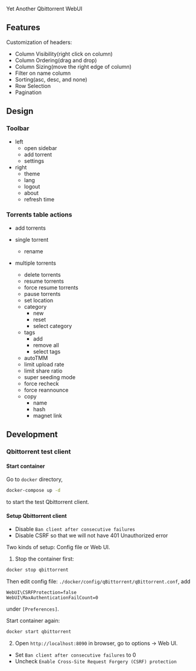 Yet Another Qbittorrent WebUI

## Features

Customization of headers:

- Column Visibility(right click on column)
- Column Ordering(drag and drop)
- Column Sizing(move the right edge of column)
- Filter on name column
- Sorting(asc, desc, and none)
- Row Selection
- Pagination


## Design

### Toolbar

- left
    - open sidebar
    - add torrent
    - settings
- right
    - theme
    - lang
    - logout
    - about
    - refresh time

### Torrents table actions

- add torrents

- single torrent
    - rename
- multiple torrents
    - delete torrents
    - resume torrents
    - force resume torrents
    - pause torrents
    - set location
    - category
        - new
        - reset
        - select category
    - tags
        - add
        - remove all
        - select tags
    - autoTMM
    - limit upload rate
    - limit share ratio
    - super seeding mode
    - force recheck
    - force reannounce
    - copy
        - name
        - hash
        - magnet link

## Development

### Qbittorrent test client

#### Start container

Go to `docker` directory,

```bash
docker-compose up -d
```

to start the test Qbittorrent client.

#### Setup Qbittorrent client

- Disable `Ban client after consecutive failures`
- Disable CSRF so that we will not have 401 Unauthorized error

Two kinds of setup: Config file or Web UI.

1. Stop the container first:

```bash
docker stop qbittorrent
```

Then edit config file: `./docker/config/qBittorrent/qBittorrent.conf`, add

```
WebUI\CSRFProtection=false
WebUI\MaxAuthenticationFailCount=0
```

under `[Preferences]`.

Start container again:

```bash
docker start qbittorrent
```

2. Open `http://localhost:8090` in browser, go to options -> Web UI.

- Set `Ban client after consecutive failures` to 0
- Uncheck `Enable Cross-Site Request Forgery (CSRF) protection`
